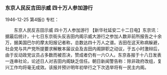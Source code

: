 ### 东京人民反吉田示威  四十万人参加游行

1946-12-25
第4版()
专栏：

　　东京人民反吉田示威
    四十万人参加游行
    【新华社延安二十二日电】东京讯：据最后统计，十七日东京街头反吉田内阁示威大游行之参加人数非前所报告之十余万，据美国巴尔的摩太阳报记者称，总数达四十万人之谱。吉田在这天称病躲避，社会党与共产党所提要求解散本届议会及吉田内阁辞职之动议，于五小时激辩后，由于反动政党议员占多数而被否决，赞成者仍有一六○人。东京各报于十八日发表一连串社论，论述日人对吉田内阁缺乏信任。朝日新闻警告称：除非政府改组，复兴工作均将毫无成效。该报并预计明年初举行之下次选举将有一民主内阁。

